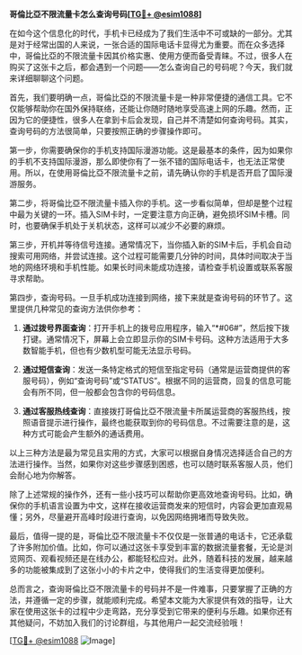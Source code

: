 **哥倫比亞不限流量卡怎么查询号码[[TG💪+ @esim1088](https://t.me/s/esim1088)]**

在如今这个信息化的时代，手机卡已经成为了我们生活中不可或缺的一部分。尤其是对于经常出国的人来说，一张合适的国际电话卡显得尤为重要。而在众多选择中，哥倫比亞的不限流量卡因其价格实惠、使用方便而备受青睐。不过，很多人在购买了这张卡之后，都会遇到一个问题——怎么查询自己的号码呢？今天，我们就来详细聊聊这个问题。

首先，我们要明确一点，哥倫比亞的不限流量卡是一种非常便捷的通信工具。它不仅能够帮助你在国外保持联络，还能让你随时随地享受高速上网的乐趣。然而，正因为它的便捷性，很多人在拿到卡后会发现，自己并不清楚如何查询号码。其实，查询号码的方法很简单，只要按照正确的步骤操作即可。

第一步，你需要确保你的手机支持国际漫游功能。这是最基本的条件，因为如果你的手机不支持国际漫游，那么即使你有了一张不错的国际电话卡，也无法正常使用。所以，在使用哥倫比亞不限流量卡之前，请先确认你的手机是否开启了国际漫游服务。

第二步，将哥倫比亞不限流量卡插入你的手机。这一步看似简单，但却是整个过程中最为关键的一环。插入SIM卡时，一定要注意方向正确，避免损坏SIM卡槽。同时，也要确保手机处于关机状态，这样可以减少不必要的麻烦。

第三步，开机并等待信号连接。通常情况下，当你插入新的SIM卡后，手机会自动搜索可用网络，并尝试连接。这个过程可能需要几分钟的时间，具体时间取决于当地的网络环境和手机性能。如果长时间未能成功连接，请检查手机设置或联系客服寻求帮助。

第四步，查询号码。一旦手机成功连接到网络，接下来就是查询号码的环节了。这里提供几种常见的查询方法供你参考：

1. **通过拨号界面查询**：打开手机上的拨号应用程序，输入“*#06#”，然后按下拨打键。通常情况下，屏幕上会立即显示你的SIM卡号码。这种方法适用于大多数智能手机，但也有少数机型可能无法显示号码。

2. **通过短信查询**：发送一条特定格式的短信至指定号码（通常是运营商提供的客服号码），例如“查询号码”或“STATUS”。根据不同的运营商，回复的信息可能会有所不同，但一般都会包含你的号码信息。

3. **通过客服热线查询**：直接拨打哥倫比亞不限流量卡所属运营商的客服热线，按照语音提示进行操作，最终也能获取到你的号码信息。不过需要注意的是，这种方式可能会产生额外的通话费用。

以上三种方法是最为常见且实用的方式，大家可以根据自身情况选择适合自己的方法进行操作。当然，如果你对这些步骤感到困惑，也可以随时联系客服人员，他们会耐心地为你解答。

除了上述常规的操作外，还有一些小技巧可以帮助你更高效地查询号码。比如，确保你的手机语言设置为中文，这样在接收运营商发来的短信时，内容会更加直观易懂；另外，尽量避开高峰时段进行查询，以免因网络拥堵而导致失败。

最后，值得一提的是，哥倫比亞不限流量卡不仅仅是一张普通的电话卡，它还承载了许多附加价值。比如，你可以通过这张卡享受到丰富的数据流量套餐，无论是浏览网页、观看视频还是在线办公，都能轻松应对。此外，随着科技的发展，越来越多的功能被集成到了这张小小的卡片之中，使得我们的生活变得更加便利。

总而言之，查询哥倫比亞不限流量卡的号码并不是一件难事，只要掌握了正确的方法，并遵循一定的步骤，就能顺利完成。希望本文能为大家提供有效的指导，让大家在使用这张卡的过程中少走弯路，充分享受到它带来的便利与乐趣。如果你还有其他疑问，不妨加入我们的讨论群组，与其他用户一起交流经验哦！

[[TG💪+ @esim1088](https://t.me/s/esim1088) ![Image](https://i.postimg.cc/4NQfJmqS/Snipaste-2025-05-13-00-14-12.png)]